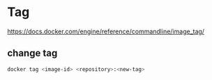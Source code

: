 # Tag

https://docs.docker.com/engine/reference/commandline/image_tag/

## change tag
```sh
docker tag <image-id> <repository>:<new-tag>
```
